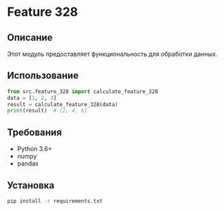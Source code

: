 # Feature 328
## Описание
Этот модуль предоставляет функциональность для обработки данных.
## Использование
```python
from src.feature_328 import calculate_feature_328
data = [1, 2, 3]
result = calculate_feature_328(data)
print(result)  # [2, 4, 6]
```
## Требования
- Python 3.6+
- numpy
- pandas
## Установка
```bash
pip install -r requirements.txt
```